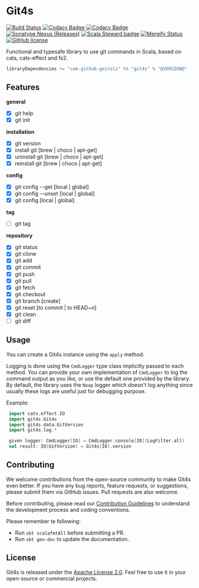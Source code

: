 # Git4s

[![Build Status](https://github.com/geirolz/git4s/actions/workflows/cicd.yml/badge.svg)](https://github.com/geirolz/git4s/actions)
[![Codacy Badge](https://app.codacy.com/project/badge/Coverage/0c050a5f75354469b166cd0717bb1072)](https://app.codacy.com/gh/geirolz/git4s/dashboard?utm_source=gh&utm_medium=referral&utm_content=&utm_campaign=Badge_coverage)
[![Codacy Badge](https://app.codacy.com/project/badge/Grade/0c050a5f75354469b166cd0717bb1072)](https://app.codacy.com/gh/geirolz/git4s/dashboard?utm_source=gh&utm_medium=referral&utm_content=&utm_campaign=Badge_grade)
[![Sonatype Nexus (Releases)](https://img.shields.io/nexus/r/com.github.geirolz/git4s_3?server=https%3A%2F%2Foss.sonatype.org)](https://mvnrepository.com/artifact/com.github.geirolz/git4s)
[![Scala Steward badge](https://img.shields.io/badge/Scala_Steward-helping-blue.svg?style=flat&logo=data:image/png;base64,iVBORw0KGgoAAAANSUhEUgAAAA4AAAAQCAMAAAARSr4IAAAAVFBMVEUAAACHjojlOy5NWlrKzcYRKjGFjIbp293YycuLa3pYY2LSqql4f3pCUFTgSjNodYRmcXUsPD/NTTbjRS+2jomhgnzNc223cGvZS0HaSD0XLjbaSjElhIr+AAAAAXRSTlMAQObYZgAAAHlJREFUCNdNyosOwyAIhWHAQS1Vt7a77/3fcxxdmv0xwmckutAR1nkm4ggbyEcg/wWmlGLDAA3oL50xi6fk5ffZ3E2E3QfZDCcCN2YtbEWZt+Drc6u6rlqv7Uk0LdKqqr5rk2UCRXOk0vmQKGfc94nOJyQjouF9H/wCc9gECEYfONoAAAAASUVORK5CYII=)](https://scala-steward.org)
[![Mergify Status](https://img.shields.io/endpoint.svg?url=https://api.mergify.com/v1/badges/geirolz/git4s&style=flat)](https://mergify.io)
[![GitHub license](https://img.shields.io/github/license/geirolz/git4s)](https://github.com/geirolz/git4s/blob/main/LICENSE)

Functional and typesafe library to use git commands in Scala, based on cats, cats-effect and fs2.

```sbt
libraryDependencies += "com.github.geirolz" %% "git4s" % "@VERSION@"
```

## Features
**general**
- [x] git help
- [x] git init

**installation**
- [x] git version
- [x] install git [brew | choco | apt-get]
- [x] uninstall git [brew | choco | apt-get]
- [x] reinstall git [brew | choco | apt-get]

**config**
- [x] git config --get [local | global]
- [x] git config --unset [local | global]
- [x] git config [local | global]

**tag**
- [ ] git tag

**repository**
- [x] git status
- [x] git clone
- [x] git add
- [x] git commit
- [x] git push
- [x] git pull
- [x] git fetch
- [x] git checkout
- [x] git branch [create]
- [x] git reset [to commit | to HEAD~n]
- [x] git clean 
- [ ] git diff 

## Usage

You can create a Git4s instance using the `apply` method.

Logging is done using the `CmdLogger` type class implicitly passed to each method. You can provide your own
implementation of `CmdLogger` to log the command output as you like, or use the default one provided by the library.
By default, the library uses the `Noop` logger which doesn't log anything since usually these logs are useful just
for debugging purpose.

Example:
```scala mdoc:reset
 import cats.effect.IO
 import git4s.Git4s
 import git4s.data.GitVersion
 import git4s.log.*

 given logger: CmdLogger[IO] = CmdLogger.console[IO](LogFilter.all)
 val result: IO[GitVersion] = Git4s[IO].version
```

## Contributing

We welcome contributions from the open-source community to make Git4s even better. If you have any bug reports,
feature requests, or suggestions, please submit them via GitHub issues. Pull requests are also welcome.

Before contributing, please read
our [Contribution Guidelines](https://github.com/geirolz/cats-git/blob/main/CONTRIBUTING.md) to understand the
development process and coding conventions.

Please remember te following:

- Run `sbt scalafmtAll` before submitting a PR.
- Run `sbt gen-doc` to update the documentation.

## License

Git4s is released under the [Apache License 2.0](https://github.com/geirolz/git4s/blob/main/LICENSE).
Feel free to use it in your open-source or commercial projects.
